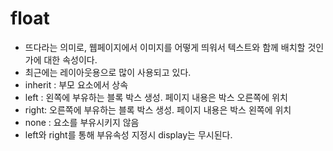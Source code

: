 # float

- 뜨다라는 의미로, 웹페이지에서 이미지를 어떻게 띄워서 텍스트와 함께 배치할 것인가에 대한 속성이다.
- 최근에는 레이아웃용으로 많이 사용되고 있다.
- inherit : 부모 요소에서 상속
- left : 왼쪽에 부유하는 블록 박스 생성. 페이지 내용은 박스 오른쪽에 위치
- right: 오른쪽에 부유하는 블록 박스 생성. 페이지 내용은 박스 왼쪽에 위치
- none : 요소를 부유시키지 않음
- left와 right를 통해 부유속성 지정시 display는 무시된다.

